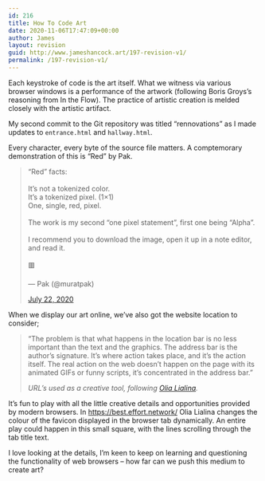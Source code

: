 ```yaml
---
id: 216
title: How To Code Art
date: 2020-11-06T17:47:09+00:00
author: James
layout: revision
guid: http://www.jameshancock.art/197-revision-v1/
permalink: /197-revision-v1/
---
```

Each keystroke of code is the art itself. What we witness via various browser windows is a performance of the artwork (following Boris Groys&#8217;s reasoning from In the Flow). The practice of artistic creation is melded closely with the artistic artifact.

<!--more-->

My second commit to the Git repository was titled &#8220;rennovations&#8221; as I made updates to `entrance.html` and `hallway.html`.

Every character, every byte of the source file matters. A comptemorary demonstration of this is &#8220;Red&#8221; by Pak.

<blockquote class="twitter-tweet">
  <p dir="ltr" lang="en">
    &#8220;Red&#8221; facts:<br /><br />It&#8217;s not a tokenized color.<br />It&#8217;s a tokenized pixel. (1&#215;1)<br />One, single, red, pixel.<br /><br />The work is my second &#8220;one pixel statement&#8221;, first one being &#8220;Alpha&#8221;.<br /><br />I recommend you to download the image, open it up in a note editor, and read it.<br /><br />🟥
  </p>— Pak (@muratpak) 
  
  <a href="https://twitter.com/muratpak/status/1285799829990453250?ref_src=twsrc%5Etfw">July 22, 2020</a>
</blockquote>

When we display our art online, we&#8217;ve also got the website location to consider;

<blockquote class="wp-block-quote">
  <p>
    &#8220;The problem is that what happens in the location bar is no less important than the text and the graphics. The address bar is the author’s signature. It’s where action takes place, and it’s the action itself. The real action on the web doesn’t happen on the page with its animated GIFs or funny scripts, it’s concentrated in the address bar.&#8221;
  </p>
  
  <cite>URL&#8217;s used as a creative tool, following <a href="http://sexmagazine.us/articles/olia-lialina/1">Olia Lialina</a>.</cite>
</blockquote>

It&#8217;s fun to play with all the little creative details and opportunities provided by modern browsers. In <https://best.effort.network/> Olia Lialina changes the colour of the favicon displayed in the browser tab dynamically. An entire play could happen in this small square, with the lines scrolling through the tab title text.

I love looking at the details, I&#8217;m keen to keep on learning and questioning the functionality of web browsers &#8211; how far can we push this medium to create art?